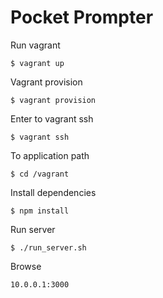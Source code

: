 # Pocket Prompter

Run vagrant
```
$ vagrant up
```

Vagrant provision
```
$ vagrant provision
```

Enter to vagrant ssh
```
$ vagrant ssh
```

To application path
```
$ cd /vagrant
```

Install dependencies
```
$ npm install
```

Run server
```
$ ./run_server.sh
```

Browse
```
10.0.0.1:3000
```